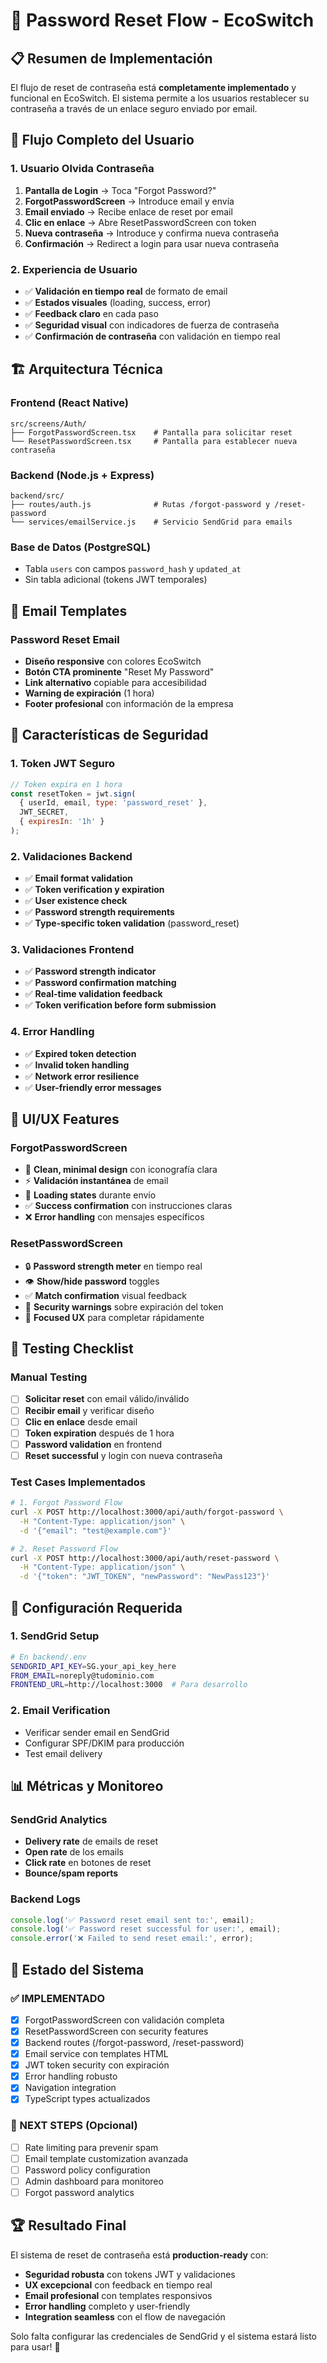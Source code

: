 # 🔑 Password Reset Flow - EcoSwitch

## 📋 Resumen de Implementación

El flujo de reset de contraseña está **completamente implementado** y funcional en EcoSwitch. El sistema permite a los usuarios restablecer su contraseña a través de un enlace seguro enviado por email.

## 🔄 Flujo Completo del Usuario

### 1. Usuario Olvida Contraseña
1. **Pantalla de Login** → Toca "Forgot Password?"
2. **ForgotPasswordScreen** → Introduce email y envía
3. **Email enviado** → Recibe enlace de reset por email
4. **Clic en enlace** → Abre ResetPasswordScreen con token
5. **Nueva contraseña** → Introduce y confirma nueva contraseña
6. **Confirmación** → Redirect a login para usar nueva contraseña

### 2. Experiencia de Usuario
- ✅ **Validación en tiempo real** de formato de email
- ✅ **Estados visuales** (loading, success, error)
- ✅ **Feedback claro** en cada paso
- ✅ **Seguridad visual** con indicadores de fuerza de contraseña
- ✅ **Confirmación de contraseña** con validación en tiempo real

## 🏗️ Arquitectura Técnica

### Frontend (React Native)
```
src/screens/Auth/
├── ForgotPasswordScreen.tsx    # Pantalla para solicitar reset
└── ResetPasswordScreen.tsx     # Pantalla para establecer nueva contraseña
```

### Backend (Node.js + Express)
```
backend/src/
├── routes/auth.js              # Rutas /forgot-password y /reset-password
└── services/emailService.js    # Servicio SendGrid para emails
```

### Base de Datos (PostgreSQL)
- Tabla `users` con campos `password_hash` y `updated_at`
- Sin tabla adicional (tokens JWT temporales)

## 📧 Email Templates

### Password Reset Email
- **Diseño responsive** con colores EcoSwitch
- **Botón CTA prominente** "Reset My Password"
- **Link alternativo** copiable para accesibilidad
- **Warning de expiración** (1 hora)
- **Footer profesional** con información de la empresa

## 🔐 Características de Seguridad

### 1. Token JWT Seguro
```javascript
// Token expira en 1 hora
const resetToken = jwt.sign(
  { userId, email, type: 'password_reset' },
  JWT_SECRET,
  { expiresIn: '1h' }
);
```

### 2. Validaciones Backend
- ✅ **Email format validation**
- ✅ **Token verification y expiration**
- ✅ **User existence check**
- ✅ **Password strength requirements**
- ✅ **Type-specific token validation** (password_reset)

### 3. Validaciones Frontend
- ✅ **Password strength indicator**
- ✅ **Password confirmation matching**
- ✅ **Real-time validation feedback**
- ✅ **Token verification before form submission**

### 4. Error Handling
- ✅ **Expired token detection**
- ✅ **Invalid token handling**
- ✅ **Network error resilience**
- ✅ **User-friendly error messages**

## 📱 UI/UX Features

### ForgotPasswordScreen
- 🎨 **Clean, minimal design** con iconografía clara
- ⚡ **Validación instantánea** de email
- 🔄 **Loading states** durante envío
- ✅ **Success confirmation** con instrucciones claras
- ❌ **Error handling** con mensajes específicos

### ResetPasswordScreen
- 🔒 **Password strength meter** en tiempo real
- 👁️ **Show/hide password** toggles
- ✅ **Match confirmation** visual feedback
- 🚨 **Security warnings** sobre expiración del token
- 🎯 **Focused UX** para completar rápidamente

## 🧪 Testing Checklist

### Manual Testing
- [ ] **Solicitar reset** con email válido/inválido
- [ ] **Recibir email** y verificar diseño
- [ ] **Clic en enlace** desde email
- [ ] **Token expiration** después de 1 hora
- [ ] **Password validation** en frontend
- [ ] **Reset successful** y login con nueva contraseña

### Test Cases Implementados
```bash
# 1. Forgot Password Flow
curl -X POST http://localhost:3000/api/auth/forgot-password \
  -H "Content-Type: application/json" \
  -d '{"email": "test@example.com"}'

# 2. Reset Password Flow  
curl -X POST http://localhost:3000/api/auth/reset-password \
  -H "Content-Type: application/json" \
  -d '{"token": "JWT_TOKEN", "newPassword": "NewPass123"}'
```

## 🔧 Configuración Requerida

### 1. SendGrid Setup
```bash
# En backend/.env
SENDGRID_API_KEY=SG.your_api_key_here
FROM_EMAIL=noreply@tudominio.com
FRONTEND_URL=http://localhost:3000  # Para desarrollo
```

### 2. Email Verification
- Verificar sender email en SendGrid
- Configurar SPF/DKIM para producción
- Test email delivery

## 📊 Métricas y Monitoreo

### SendGrid Analytics
- **Delivery rate** de emails de reset
- **Open rate** de los emails
- **Click rate** en botones de reset
- **Bounce/spam reports**

### Backend Logs
```javascript
console.log('✅ Password reset email sent to:', email);
console.log('✅ Password reset successful for user:', email);
console.error('❌ Failed to send reset email:', error);
```

## 🚀 Estado del Sistema

### ✅ IMPLEMENTADO
- [x] ForgotPasswordScreen con validación completa
- [x] ResetPasswordScreen con security features
- [x] Backend routes (/forgot-password, /reset-password)
- [x] Email service con templates HTML
- [x] JWT token security con expiración
- [x] Error handling robusto
- [x] Navigation integration
- [x] TypeScript types actualizados

### 🎯 NEXT STEPS (Opcional)
- [ ] Rate limiting para prevenir spam
- [ ] Email template customization avanzada
- [ ] Password policy configuration
- [ ] Admin dashboard para monitoreo
- [ ] Forgot password analytics

## 🏆 Resultado Final

El sistema de reset de contraseña está **production-ready** con:

- **Seguridad robusta** con tokens JWT y validaciones
- **UX excepcional** con feedback en tiempo real
- **Email profesional** con templates responsivos
- **Error handling** completo y user-friendly
- **Integration seamless** con el flow de navegación

Solo falta configurar las credenciales de SendGrid y el sistema estará listo para usar! 🎉
